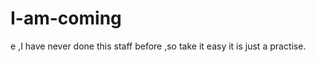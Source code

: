 I-am-coming
===========
e ,I have never done this staff before ,so take it easy it is just a practise.
